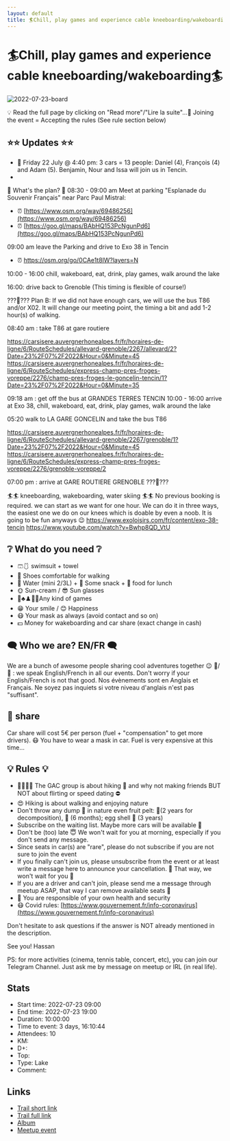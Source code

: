 ```yaml
---
layout: default
title: 🏄Chill, play games and experience cable kneeboarding/wakeboarding🏄
---
```


# 🏄Chill, play games and experience cable kneeboarding/wakeboarding🏄

![2022-07-23-board](../img/orig/2022-07-23-board.jpg)

💡 Read the full page by clicking on "Read more"/"Lire la suite"...💜
Joining the event = Accepting the rules (See rule section below)
##  ⭐⭐ Updates ⭐⭐ 

* 📅 Friday 22 July @ 4:40 pm: 3 cars = 13 people: Daniel (4), François (4) and Adam (5). Benjamin, Nour and Issa will join us in Tencin.
*

📜
What's the plan?
📜
08:30 - 09:00 am Meet at parking "Esplanade du Souvenir Français" near Parc Paul Mistral:

* ⏰ [https://www.osm.org/way/69486256](https://www.osm.org/way/69486256)
* ⏰ [https://goo.gl/maps/BAbHQ153PcNgunPd6](https://goo.gl/maps/BAbHQ153PcNgunPd6)

09:00 am leave the Parking and drive to Exo 38 in Tencin

* ⏰ https://osm.org/go/0CAe1t8lW?layers=N

10:00 - 16:00 chill, wakeboard, eat, drink, play games, walk around the lake

16:00: drive back to Grenoble (This timing is flexible of course!)

???📜???
Plan B:
If we did not have enough cars, we will use the bus T86 and/or X02. It will change our meeting point, the timing a bit and add 1-2 hour(s) of walking.

08:40 am : take T86 at gare routiere

https://carsisere.auvergnerhonealpes.fr/fr/horaires-de-ligne/6/RouteSchedules/allevard-grenoble/2267/allevard/2?Date=23%2F07%2F2022&Hour=0&Minute=45
https://carsisere.auvergnerhonealpes.fr/fr/horaires-de-ligne/6/RouteSchedules/express-champ-pres-froges-voreppe/2276/champ-pres-froges-le-goncelin-tencin/1?Date=23%2F07%2F2022&Hour=0&Minute=35

09:18 am : get off the bus at GRANDES TERRES TENCIN
10:00 - 16:00 arrive at Exo 38, chill, wakeboard, eat, drink, play games, walk around the lake

05:20 walk to LA GARE GONCELIN and take the bus T86

https://carsisere.auvergnerhonealpes.fr/fr/horaires-de-ligne/6/RouteSchedules/allevard-grenoble/2267/grenoble/1?Date=23%2F07%2F2022&Hour=0&Minute=45
https://carsisere.auvergnerhonealpes.fr/fr/horaires-de-ligne/6/RouteSchedules/express-champ-pres-froges-voreppe/2276/grenoble-voreppe/2

07:00 pm : arrive at GARE ROUTIERE GRENOBLE
???📜???

🏄🏄 kneeboarding, wakeboarding, water skiing 🏄🏄
No previous booking is required. we can start as we want for one hour. We can do it in three ways, the easiest one we do on our knees which is doable by even a noob. It is going to be fun anyways 😉
https://www.exoloisirs.com/fr/content/exo-38-tencin
https://www.youtube.com/watch?v=Bwhp8QD_VtU

##  ❔ What do you need ❔ 

* 🩳🩱 swimsuit + towel
* 🥾 Shoes comfortable for walking
* 🧃 Water (mini 2/3L) + 🍫 Some snack + 🥗 food for lunch
* 🌞 Sun-cream / 😎 Sun glasses
* 🏐♣️♟️🥏🏸Any kind of games
* 😁 Your smile / 😊 Happiness
* 😷 Your mask as always (avoid contact and so on)
* 💵 Money for wakeboarding and car share (exact change in cash)

##  🗨️ Who we are? EN/FR 🗨️ 
We are a bunch of awesome people sharing cool adventures together 😉
🦅/🐓 : we speak English/French in all our events. Don't worry if your English/French is not that good. Nos évènements sont en Anglais et Français. Ne soyez pas inquiets si votre niveau d'anglais n'est pas "suffisant".
##  🚗 share 
Car share will cost 5€ per person (fuel + "compensation" to get more drivers). 😷 You have to wear a mask in car. Fuel is very expensive at this time...
##  💡 Rules 💡 

* 🚶‍♀️🚶‍♂️ The GAC group is about hiking 🥾 and why not making friends BUT NOT about flirting or speed dating ⛔
* 😍 Hiking is about walking and enjoying nature
* Don't throw any dump 🚮 in nature even fruit pelt: 🍌(2 years for decomposition), 🍊 (6 months); egg shell 🥚 (3 years)
* Subscribe on the waiting list. Maybe more cars will be available 🚗
* Don't be (too) late 😇 We won't wait for you at morning, especially if you don't send any message.
* Since seats in car(s) are "rare", please do not subscribe if you are not sure to join the event
* If you finally can't join us, please unsubscribe from the event or at least write a message here to announce your cancellation. 💜 That way, we won't wait for you 💜
* If you are a driver and can't join, please send me a message through meetup ASAP, that way I can remove available seats 🚗
* 💟 You are responsible of your own health and security
* 😷 Covid rules: [https://www.gouvernement.fr/info-coronavirus](https://www.gouvernement.fr/info-coronavirus)

Don't hesitate to ask questions if the answer is NOT already mentioned in the description.

See you!
Hassan

PS: for more activities (cinema, tennis table, concert, etc), you can join our Telegram Channel. Just ask me by message on meetup or IRL (in real life).

## Stats

- Start time: 2022-07-23 09:00
- End time: 2022-07-23 19:00
- Duration: 10:00:00
- Time to event: 3 days, 16:10:44
- Attendees: 10
- KM: 
- D+: 
- Top: 
- Type: Lake
- Comment: 

## Links

- [Trail short link]()
- [Trail full link]()
- [Album](https://binnette.github.io/GacImg2022/2022-07-23-🏄Chill,-play-games-and-experience-cable-kneeboarding-wakeboarding🏄.html)
- [Meetup event](https://www.meetup.com/grenoble-adventure-club-english-french/events/287284043/)
